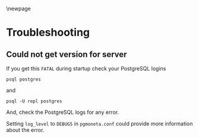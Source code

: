 \newpage

# Troubleshooting

## Could not get version for server

If you get this `FATAL` during startup check your PostgreSQL logins

```
psql postgres
```

and

```
psql -U repl postgres
```

And, check the PostgreSQL logs for any error.

Setting `log_level` to `DEBUG5` in `pgmoneta.conf` could provide more information about the error.

